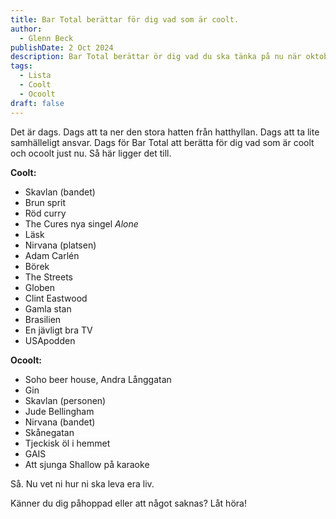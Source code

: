 ```yaml
---
title: Bar Total berättar för dig vad som är coolt.
author:
  - Glenn Beck
publishDate: 2 Oct 2024
description: Bar Total berättar ör dig vad du ska tänka på nu när oktober 2024 börjar.
tags:
  - Lista
  - Coolt
  - Ocoolt
draft: false
---
```

Det är dags. Dags att ta ner den stora hatten från hatthyllan. Dags att ta lite samhälleligt ansvar. Dags för Bar Total att berätta för dig vad som är coolt och ocoolt just nu. Så här ligger det till.

**Coolt:** 

* Skavlan (bandet)
* Brun sprit
* Röd curry
* The Cures nya singel *Alone*
* Läsk
* Nirvana (platsen)
* Adam Carlén
* Börek
* The Streets
* Globen
* Clint Eastwood
* Gamla stan
* Brasilien
* En jävligt bra TV
* USApodden

**Ocoolt:**

* Soho beer house, Andra Långgatan
* Gin
* Skavlan (personen)
* Jude Bellingham
* Nirvana (bandet)
* Skånegatan
* Tjeckisk öl i hemmet
* GAIS
* Att sjunga Shallow på karaoke

Så. Nu vet ni hur ni ska leva era liv.

Känner du dig påhoppad eller att något saknas? Låt höra!

